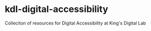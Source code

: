 # kdl-digital-accessibility
Colleciton of resources for Digital Accessibility at King's Digital Lab
